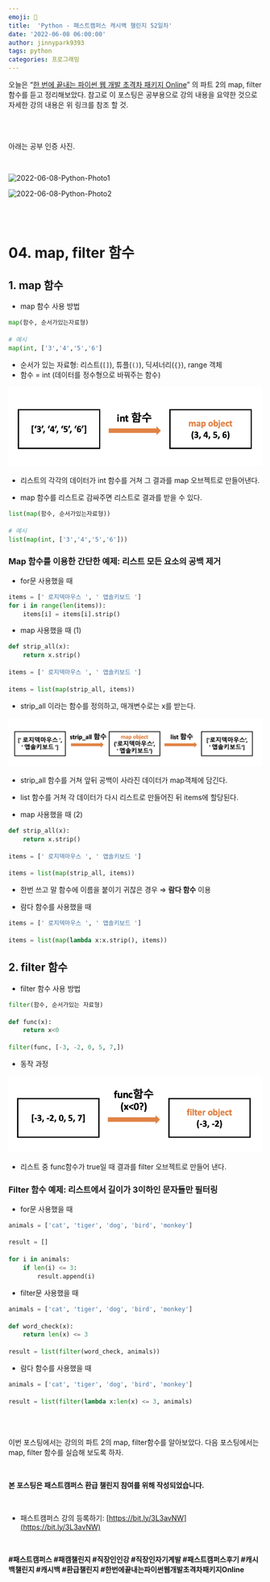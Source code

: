 ```yaml
---
emoji: 🐍
title:  'Python - 패스트캠퍼스 캐시백 챌린지 52일차'
date: '2022-06-08 06:00:00'
author: jinnypark9393
tags: python
categories: 프로그래밍
---
```


오늘은 “[한 번에 끝내는 파이썬 웹 개발 초격차 패키지 Online](https://fastcampus.co.kr/dev_online_pyweb)” 의 파트 2의 map, filter함수를 듣고 정리해보았다. 참고로 이 포스팅은 공부용으로 강의 내용을 요약한 것으로 자세한 강의 내용은 위 링크를 참조 할 것.

<br/><br/>

아래는 공부 인증 사진. 

<br/>

![2022-06-08-Python-Photo1](/assets/images/2022-06-08-Python-Photo/2022-06-08-Python-Photo1.jpg)

![2022-06-08-Python-Photo2](/assets/images/2022-06-08-Python-Photo/2022-06-08-Python-Photo2.jpg)

<br/><br/>

# 04. map, filter 함수

## 1. map 함수

- map 함수 사용 방법

```python
map(함수, 순서가있는자료형)

# 예시
map(int, ['3','4','5','6']
```

- 순서가 있는 자료형: 리스트(`[]`), 튜플(`()`), 딕셔너리(`{}`), range 객체
- 함수 = int (데이터를 정수형으로 바꿔주는 함수)

![2022-06-08-Python-Photo3](/assets/images/2022-06-08-Python-Photo/2022-06-08-Python-Photo3.png)

- 리스트의 각각의 데이터가 int 함수를 거쳐 그 결과를 map 오브젝트로 만들어낸다.

- map 함수를 리스트로 감싸주면 리스트로 결과를 받을 수 있다.

```python
list(map(함수, 순서가있는자료형))

# 예시
list(map(int, ['3','4','5','6']))
```

### Map 함수를 이용한 간단한 예제: 리스트 모든 요소의 공백 제거

- for문 사용했을 때

```python
items = [' 로지덱마우스 ', ' 앱솔키보드 ']
for i in range(len(items)):
    items[i] = items[i].strip()
```

- map 사용했을 때 (1)

```python
def strip_all(x):
    return x.strip()

items = [' 로지덱마우스 ', ' 앱솔키보드 ']

items = list(map(strip_all, items))
```

- strip_all 이라는 함수를 정의하고, 매개변수로는 x를 받는다.

![2022-06-08-Python-Photo4](/assets/images/2022-06-08-Python-Photo/2022-06-08-Python-Photo4.png)

- strip_all 함수를 거쳐 앞뒤 공백이 사라진 데이터가 map객체에 담긴다.
- list 함수를 거쳐 각 데이터가 다시 리스트로 만들어진 뒤 items에 할당된다.

- map 사용했을 때 (2)

```python
def strip_all(x):
    return x.strip()

items = [' 로지덱마우스 ', ' 앱솔키보드 ']

items = list(map(strip_all, items))
```

- 한번 쓰고 말 함수에 이름을 붙이기 귀찮은 경우 ⇒ **람다 함수** 이용

- 람다 함수를 사용했을 때

```python
items = [' 로지덱마우스 ', ' 앱솔키보드 ']

items = list(map(lambda x:x.strip(), items))
```

## 2. filter 함수

- filter 함수 사용 방법

```python
filter(함수, 순서가있는 자료형)

def func(x):
    return x<0

filter(func, [-3, -2, 0, 5, 7,])
```

- 동작 과정

![2022-06-08-Python-Photo5](/assets/images/2022-06-08-Python-Photo/2022-06-08-Python-Photo5.png)

- 리스트 중 func함수가 true일 때 결과를 filter 오브젝트로 만들어 낸다.

### Filter 함수 예제: 리스트에서 길이가 3이하인 문자들만 필터링

- for문 사용했을 때

```python
animals = ['cat', 'tiger', 'dog', 'bird', 'monkey']

result = []

for i in animals:
    if len(i) <= 3:
        result.append(i)
```

- filter문 사용했을 때

```python
animals = ['cat', 'tiger', 'dog', 'bird', 'monkey']

def word_check(x):
    return len(x) <= 3

result = list(filter(word_check, animals))
```

- 람다 함수를 사용했을 때

```python
animals = ['cat', 'tiger', 'dog', 'bird', 'monkey']

result = list(filter(lambda x:len(x) <= 3, animals)
```

<br/><br/>

이번 포스팅에서는 강의의 파트 2의 map, filter함수를 알아보았다. 다음 포스팅에서는 map, filter 함수를 실습해 보도록 하자.

<br/>

**본 포스팅은 패스트캠퍼스 환급 챌린지 참여를 위해 작성되었습니다.**

<br/>

- 패스트캠퍼스 강의 등록하기: [https://bit.ly/3L3avNW](https://bit.ly/3L3avNW)

<br/>

**#패스트캠퍼스 #패캠챌린지 #직장인인강 #직장인자기계발 #패스트캠퍼스후기 #캐시백챌린지 #캐시백 #환급챌린지 #한번에끝내는파이썬웹개발초격차패키지Online**